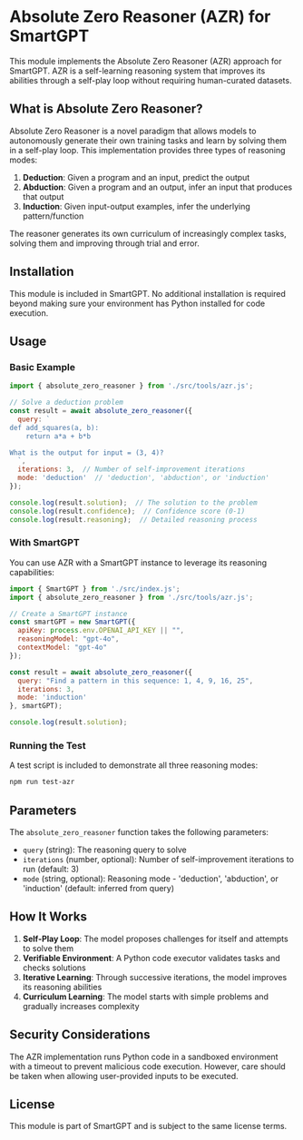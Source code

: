 # Absolute Zero Reasoner (AZR) for SmartGPT

This module implements the Absolute Zero Reasoner (AZR) approach for SmartGPT. AZR is a self-learning reasoning system that improves its abilities through a self-play loop without requiring human-curated datasets.

## What is Absolute Zero Reasoner?

Absolute Zero Reasoner is a novel paradigm that allows models to autonomously generate their own training tasks and learn by solving them in a self-play loop. This implementation provides three types of reasoning modes:

1. **Deduction**: Given a program and an input, predict the output
2. **Abduction**: Given a program and an output, infer an input that produces that output
3. **Induction**: Given input-output examples, infer the underlying pattern/function

The reasoner generates its own curriculum of increasingly complex tasks, solving them and improving through trial and error.

## Installation

This module is included in SmartGPT. No additional installation is required beyond making sure your environment has Python installed for code execution.

## Usage

### Basic Example

```javascript
import { absolute_zero_reasoner } from './src/tools/azr.js';

// Solve a deduction problem
const result = await absolute_zero_reasoner({
  query: `
def add_squares(a, b):
    return a*a + b*b

What is the output for input = (3, 4)?
  `,
  iterations: 3,  // Number of self-improvement iterations
  mode: 'deduction'  // 'deduction', 'abduction', or 'induction'
});

console.log(result.solution);  // The solution to the problem
console.log(result.confidence);  // Confidence score (0-1)
console.log(result.reasoning);  // Detailed reasoning process
```

### With SmartGPT

You can use AZR with a SmartGPT instance to leverage its reasoning capabilities:

```javascript
import { SmartGPT } from './src/index.js';
import { absolute_zero_reasoner } from './src/tools/azr.js';

// Create a SmartGPT instance
const smartGPT = new SmartGPT({
  apiKey: process.env.OPENAI_API_KEY || "",
  reasoningModel: "gpt-4o",
  contextModel: "gpt-4o"
});

const result = await absolute_zero_reasoner({
  query: "Find a pattern in this sequence: 1, 4, 9, 16, 25",
  iterations: 3,
  mode: 'induction'
}, smartGPT);

console.log(result.solution);
```

### Running the Test

A test script is included to demonstrate all three reasoning modes:

```bash
npm run test-azr
```

## Parameters

The `absolute_zero_reasoner` function takes the following parameters:

* `query` (string): The reasoning query to solve
* `iterations` (number, optional): Number of self-improvement iterations to run (default: 3)
* `mode` (string, optional): Reasoning mode - 'deduction', 'abduction', or 'induction' (default: inferred from query)

## How It Works

1. **Self-Play Loop**: The model proposes challenges for itself and attempts to solve them
2. **Verifiable Environment**: A Python code executor validates tasks and checks solutions
3. **Iterative Learning**: Through successive iterations, the model improves its reasoning abilities
4. **Curriculum Learning**: The model starts with simple problems and gradually increases complexity

## Security Considerations

The AZR implementation runs Python code in a sandboxed environment with a timeout to prevent malicious code execution. However, care should be taken when allowing user-provided inputs to be executed.

## License

This module is part of SmartGPT and is subject to the same license terms.
